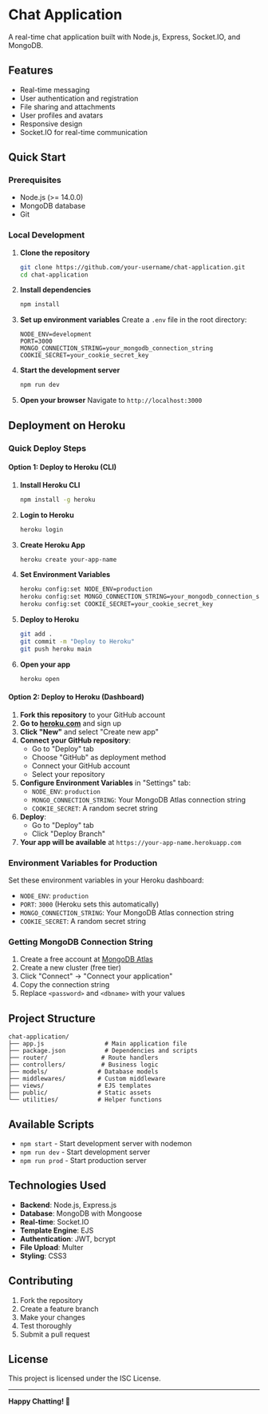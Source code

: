 # Chat Application

A real-time chat application built with Node.js, Express, Socket.IO, and MongoDB.

## Features

- Real-time messaging
- User authentication and registration
- File sharing and attachments
- User profiles and avatars
- Responsive design
- Socket.IO for real-time communication

## Quick Start

### Prerequisites

- Node.js (>= 14.0.0)
- MongoDB database
- Git

### Local Development

1. **Clone the repository**
   ```bash
   git clone https://github.com/your-username/chat-application.git
   cd chat-application
   ```

2. **Install dependencies**
   ```bash
   npm install
   ```

3. **Set up environment variables**
   Create a `.env` file in the root directory:
   ```env
   NODE_ENV=development
   PORT=3000
   MONGO_CONNECTION_STRING=your_mongodb_connection_string
   COOKIE_SECRET=your_cookie_secret_key
   ```

4. **Start the development server**
   ```bash
   npm run dev
   ```

5. **Open your browser**
   Navigate to `http://localhost:3000`

## Deployment on Heroku

### Quick Deploy Steps

#### Option 1: Deploy to Heroku (CLI)

1. **Install Heroku CLI**
   ```bash
   npm install -g heroku
   ```

2. **Login to Heroku**
   ```bash
   heroku login
   ```

3. **Create Heroku App**
   ```bash
   heroku create your-app-name
   ```

4. **Set Environment Variables**
   ```bash
   heroku config:set NODE_ENV=production
   heroku config:set MONGO_CONNECTION_STRING=your_mongodb_connection_string
   heroku config:set COOKIE_SECRET=your_cookie_secret_key
   ```

5. **Deploy to Heroku**
   ```bash
   git add .
   git commit -m "Deploy to Heroku"
   git push heroku main
   ```

6. **Open your app**
   ```bash
   heroku open
   ```

#### Option 2: Deploy to Heroku (Dashboard)

1. **Fork this repository** to your GitHub account
2. **Go to [heroku.com](https://heroku.com)** and sign up
3. **Click "New"** and select "Create new app"
4. **Connect your GitHub repository**:
   - Go to "Deploy" tab
   - Choose "GitHub" as deployment method
   - Connect your GitHub account
   - Select your repository
5. **Configure Environment Variables** in "Settings" tab:
   - `NODE_ENV`: `production`
   - `MONGO_CONNECTION_STRING`: Your MongoDB Atlas connection string
   - `COOKIE_SECRET`: A random secret string
6. **Deploy**:
   - Go to "Deploy" tab
   - Click "Deploy Branch"
7. **Your app will be available** at `https://your-app-name.herokuapp.com`

### Environment Variables for Production

Set these environment variables in your Heroku dashboard:

- `NODE_ENV`: `production`
- `PORT`: `3000` (Heroku sets this automatically)
- `MONGO_CONNECTION_STRING`: Your MongoDB Atlas connection string
- `COOKIE_SECRET`: A random secret string

### Getting MongoDB Connection String

1. Create a free account at [MongoDB Atlas](https://www.mongodb.com/atlas)
2. Create a new cluster (free tier)
3. Click "Connect" → "Connect your application"
4. Copy the connection string
5. Replace `<password>` and `<dbname>` with your values

## Project Structure

```
chat-application/
├── app.js                 # Main application file
├── package.json           # Dependencies and scripts
├── router/               # Route handlers
├── controllers/          # Business logic
├── models/              # Database models
├── middlewares/         # Custom middleware
├── views/               # EJS templates
├── public/              # Static assets
└── utilities/           # Helper functions
```

## Available Scripts

- `npm start` - Start development server with nodemon
- `npm run dev` - Start development server
- `npm run prod` - Start production server

## Technologies Used

- **Backend**: Node.js, Express.js
- **Database**: MongoDB with Mongoose
- **Real-time**: Socket.IO
- **Template Engine**: EJS
- **Authentication**: JWT, bcrypt
- **File Upload**: Multer
- **Styling**: CSS3

## Contributing

1. Fork the repository
2. Create a feature branch
3. Make your changes
4. Test thoroughly
5. Submit a pull request

## License

This project is licensed under the ISC License.


---

**Happy Chatting! 🚀** 
